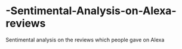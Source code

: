 # -Sentimental-Analysis-on-Alexa-reviews
 Sentimental analysis on the reviews which people gave on Alexa
